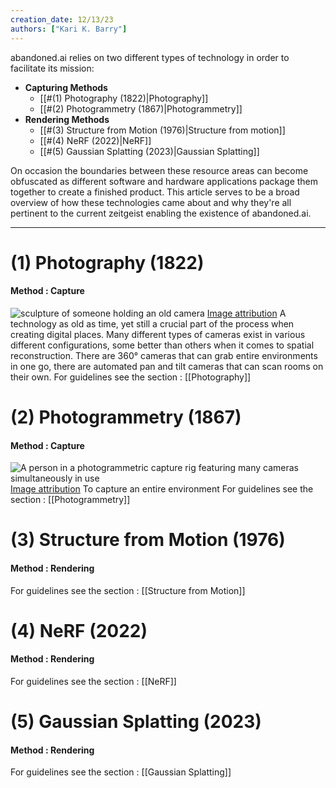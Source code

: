 ```yaml
---
creation_date: 12/13/23
authors: ["Kari K. Barry"]
---
```


abandoned.ai relies on two different types of technology in order to facilitate its mission:
- **Capturing Methods**
	- [[#(1) Photography (1822)|Photography]]
	- [[#(2) Photogrammetry (1867)|Photogrammetry]]
- **Rendering Methods**
	- [[#(3) Structure from Motion (1976)|Structure from motion]]
	- [[#(4) NeRF (2022)|NeRF]]
	- [[#(5) Gaussian Splatting (2023)|Gaussian Splatting]]

On occasion the boundaries between these resource areas can become obfuscated as different software and hardware applications package them together to create a finished product. This article serves to be a broad overview of how these technologies came about and why they're all pertinent to the current zeitgeist enabling the existence of abandoned.ai.

---

# (1) Photography (1822)
#### Method : Capture
![sculpture of someone holding an old camera](https://upload.wikimedia.org/wikipedia/commons/thumb/2/20/%D0%97%D0%B4%D0%B0%D0%BD%D0%B8%D0%B5_%D0%BA%D0%B8%D0%BD%D0%BE%D1%82%D0%B5%D0%B0%D1%82%D1%80%D0%B0_%C2%AB%D0%97%D0%BD%D0%B0%D0%BC%D1%8F%C2%BB_%28%D0%A7%D0%B5%D0%BB%D1%8F%D0%B1%D0%B8%D0%BD%D1%81%D0%BA%29_f008.jpg/640px-%D0%97%D0%B4%D0%B0%D0%BD%D0%B8%D0%B5_%D0%BA%D0%B8%D0%BD%D0%BE%D1%82%D0%B5%D0%B0%D1%82%D1%80%D0%B0_%C2%AB%D0%97%D0%BD%D0%B0%D0%BC%D1%8F%C2%BB_%28%D0%A7%D0%B5%D0%BB%D1%8F%D0%B1%D0%B8%D0%BD%D1%81%D0%BA%29_f008.jpg) 
[Image attribution](https://commons.wikimedia.org/wiki/File:%D0%97%D0%B4%D0%B0%D0%BD%D0%B8%D0%B5_%D0%BA%D0%B8%D0%BD%D0%BE%D1%82%D0%B5%D0%B0%D1%82%D1%80%D0%B0_%C2%AB%D0%97%D0%BD%D0%B0%D0%BC%D1%8F%C2%BB_(%D0%A7%D0%B5%D0%BB%D1%8F%D0%B1%D0%B8%D0%BD%D1%81%D0%BA)_f008.jpg)
A technology as old as time, yet still a crucial part of the process when creating digital places. Many different types of cameras exist in various different configurations, some better than others when it comes to spatial reconstruction. There are 360° cameras that can grab entire environments in one go, there are automated pan and tilt cameras that can scan rooms on their own. For guidelines see the section : [[Photography]]

# (2) Photogrammetry (1867)
#### Method : Capture
![A person in a photogrammetric capture rig featuring many cameras simultaneously in use](https://upload.wikimedia.org/wikipedia/commons/thumb/9/98/Esper_LightCage_photogrammetry_camera_rig.jpg/640px-Esper_LightCage_photogrammetry_camera_rig.jpg) 
[Image attribution](https://commons.wikimedia.org/wiki/File:Esper_LightCage_photogrammetry_camera_rig.jpg)
To capture an entire environment
For guidelines see the section : [[Photogrammetry]]

# (3) Structure from Motion (1976)
#### Method : Rendering
For guidelines see the section : [[Structure from Motion]]

# (4) NeRF (2022)
#### Method : Rendering
For guidelines see the section : [[NeRF]]

# (5) Gaussian Splatting (2023)
#### Method : Rendering
For guidelines see the section : [[Gaussian Splatting]]